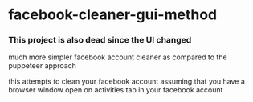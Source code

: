 # facebook-cleaner-gui-method

### This project is also dead since the UI changed 
much more simpler facebook account cleaner as compared to the puppeteer approach

this attempts to clean your facebook account assuming that you have a browser window open on activities tab in your
facebook account

